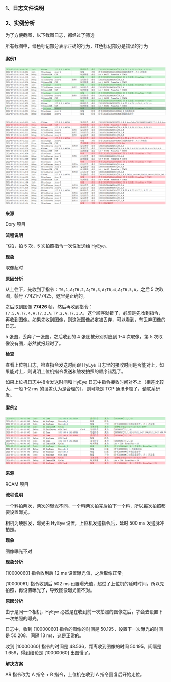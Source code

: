 ### 1、日志文件说明



### 2、实例分析

为了方便截图，以下截图日志，都经过了筛选

所有截图中，绿色标记部分表示正确的行为，红色标记部分是错误的行为

#### 案例1

![1](Image\案例1-1.png)

![2](Image\案例1-2.png)



**来源**

Dory 项目

**流程说明**

飞拍，拍 5 次，5 次拍照指令一次性发送给 HyEye。

**现象**

取像超时

**原因分析**

从上往下，先收到了指令：`T6,1,A;T6,2,A;T6,3,A;T6,4,A;T6,5,A`，之后 5 次取图，帧号 77421-77425，这里是正确的。

之后取到图像 **77426** 帧，然后再收到指令：`T7,5,A;T7,4,A;T7,3,A;T7,2,A;T7,1,A`，这个顺序就错了，必须是先收到指令，再收到图像。如果先收到图像，则这张图像必定被丢弃，可以看到，有丢弃图像的日志。

5 张图，丢弃了一张图，之后收到的 4 张图被分别对应到 1-4 次取像，第 5 次取像没有图，必然就报超时了。

**检查**

查看上位机日志，检查指令发送时间跟 HyEye 日志里的接收时间是否能对上，如果能对上，则说明上位机指令发送和触发拍照的顺序错乱了。

如果上位机日志中指令发送时间和 HyEye 日志中指令接收时间对不上（相差比较大，一般 1-2 ms 的误差认为是合理的），则可能是 TCP 通讯卡顿了，请联系研发。



#### 案例2

![案例2-1](Image\案例2-1.png)

**来源**

RCAM 项目

**流程说明**

一个料拍两次，两次的曝光不同。一个料两次拍完后拍下一个料，所以每次拍照都要设置曝光。

相机为硬触发，曝光由 HyEye 设置。上位机发送指令后，延时 500 ms 发送脉冲拍照。

**现象**

图像曝光不对

**现象分析**

[10000060] 指令收到后 12 ms 设置曝光值，之后取像正常。

[10000061] 指令收到后 502 ms 设置曝光值，超过了上位机的延时时间，所以先拍照，再设置曝光了，导致图像曝光值不对。

**原因分析**

由于是同一个相机，HyEye 必然是在收到前一次拍照的图像之后，才会去设置下一次拍照的曝光。

日志中，收到 [10000060] 指令的图像的时间是 50.195，设置下一次曝光的时间是 50.208，间隔 13 ms，这是正常的。

收到 [10000060] 指令的时间是 48.536，距离收到图像的时间 50.195，间隔是 1.659，得到结论是 [10000060] 出图慢了。

**解决方案**

AR 指令改为 A 指令 + R 指令，上位机在收到 A 指令回复后开始走位。

